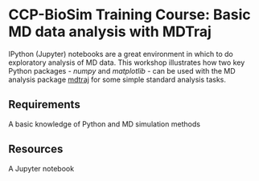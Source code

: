 # CCP-BioSim Training Course: Basic MD data analysis with MDTraj
IPython (Jupyter) notebooks are a great environment in which to do exploratory analysis of MD data. This workshop illustrates how two key Python packages - *numpy* and *matplotlib* - can be used with the MD analysis package [mdtraj](http://mdtraj.org/1.9.3/) for some simple standard analysis tasks.

## Requirements
A basic knowledge of Python and MD simulation methods

## Resources
A Jupyter notebook
